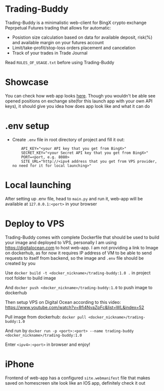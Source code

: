 # Trading-Buddy

Trading-Buddy is a minimalistic web-client for BingX crypto exchange Peprpetual Futures trading that allows for automatic:
- Posistion size calculation based on data for available deposit, risk(%) and available margin on your futures account
- Limit/take-profit/stop-loss orders placement and cancelation
- Track of your trades in Trade Journal

Read ```RULES_OF_USAGE.txt``` before using Trading-Buddy

# Showcase 

You can check how web app looks [here](http://165.232.125.83:8079). Though you wouldn't be able see opened positions on exchange site(for this launch app with your own API keys), it should give you idea how does app look like and what it can do

# .env setup
- Create ```.env``` file in root directory of project and fill it out:
  ```
      API_KEY="<your API key that you get from BingX>"
      SECRET_KEY="<your Secret API key that you get from BingX>"
      PORT=<port, e.g. 8080>
      SITE_URL="http://<ipv4 address that you get from VPS provider, no need for it for local launching>"
  ```

# Local launching
After setting up .env file, head to ```main.py``` and run it, web-app will be available at ```127.0.0.1:<port>``` in your browser

# Deploy to VPS
Trading-Buddy comes with complete Dockerfile that should be used to build your image and deployed to VPS, personally I am using https://digitalocean.com to host web-app.
I am not providing a link to Image on dockerhub, as for now it requires IP address of VM to be able to send requests to itself from backend, so the image and ```.env``` file should be created by you

Use
```docker build -t <docker_nickname>/trading-buddy:1.0 .``` 
in project root folder to build image

And
```docker push <docker_nickname>/trading-buddy:1.0```
to push image to dockerhub

Then setup VPS on Digital Ocean according to this video: https://www.youtube.com/watch?v=8fi4NvaZpFc&list=WL&index=52

Pull image from dockerhub: ```docker pull <docker_nickname>/trading-buddy:1.0```

And run by ```docker run -p <port>:<port> --name trading-buddy <docker_nickname>/trading-buddy:1.0```

Enter ```<ipv4>:<port>``` in browser and enjoy!

# iPhone
Frontend of web-app has a configured ```site.webmanifest``` file that makes saved on homescreen site look like an IOS app, definitely check it out
